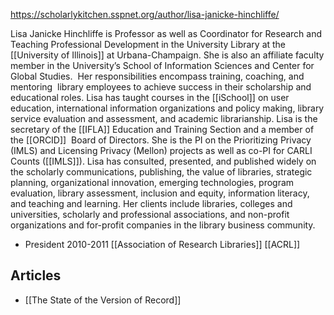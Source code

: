 https://scholarlykitchen.sspnet.org/author/lisa-janicke-hinchliffe/

Lisa Janicke Hinchliffe is Professor as well as Coordinator for Research and Teaching Professional Development in the University Library at the [[University of Illinois]]  at Urbana-Champaign. She is also an affiliate faculty member in the University’s School of Information Sciences and Center for Global Studies.  Her responsibilities encompass training, coaching, and mentoring  library employees to achieve success in their scholarship and educational roles. Lisa has taught courses in the [[iSchool]] on user education, international information organizations and policy making, library service evaluation and assessment, and academic librarianship. Lisa is the secretary of the [[IFLA]] Education and Training Section and a member of the [[ORCID]]  Board of Directors. She is the PI on the Prioritizing Privacy (IMLS) and Licensing Privacy (Mellon) projects as well as co-PI for CARLI Counts ([[IMLS]]). Lisa has consulted, presented, and published widely on the scholarly communications, publishing, the value of libraries, strategic planning, organizational innovation, emerging technologies, program evaluation, library assessment, inclusion and equity, information literacy, and teaching and learning. Her clients include libraries, colleges and universities, scholarly and professional associations, and non-profit organizations and for-profit companies in the library business community.

* President 2010-2011 [[Association of Research Libraries]] [[ACRL]]

## Articles

* [[The State of the Version of Record]]
